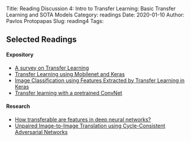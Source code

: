 Title: Reading Discussion 4: Intro to Transfer Learning: Basic Transfer Learning and SOTA Models
Category: readings
Date: 2020-01-10
Author: Pavlos Protopapas
Slug: reading4
Tags:

## Selected Readings
#### Expository
- [A survey on Transfer Learning](https://www.cse.ust.hk/~qyang/Docs/2009/tkde_transfer_learning.pdf)
- [Transfer Learning using Mobilenet and Keras](https://towardsdatascience.com/transfer-learning-using-mobilenet-and-keras-c75daf7ff299)
- [Image Classification using Features Extracted by Transfer Learning in Keras](https://www.alibabacloud.com/blog/part-3-image-classification-using-features-extracted-by-transfer-learning-in-keras_595291)
- [Transfer learning with a pretrained ConvNet](https://www.tensorflow.org/tutorials/images/transfer_learning)

#### Research
- [How transferable are features in deep neural networks?](https://arxiv.org/abs/1411.1792)
- [Unpaired Image-to-Image Translation using Cycle-Consistent Adversarial Networks](https://arxiv.org/pdf/1703.10593.pdf)